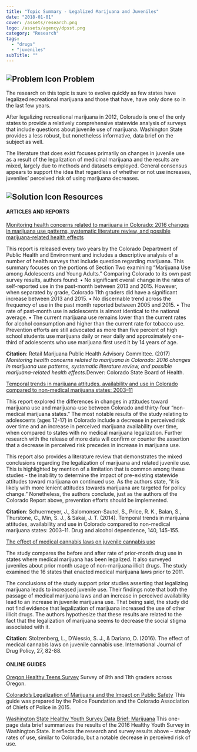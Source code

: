 ```yaml
---
title: "Topic Summary - Legalized Marijuana and Juveniles"
date: "2018-01-01"
cover: /assets/research.png
logo: /assets/agency/dpsst.png
category: "Research"
tags:
  - "drugs"
  - "juveniles"
subTitle: ""
---
```


## ![Problem Icon](https://github.com/google/material-design-icons/raw/master/alert/1x_web/ic_error_outline_black_48dp.png "Problem") Problem

The research on this topic is sure to evolve quickly as few states have legalized recreational marijuana and those that have, have only done so in the last few years. 

After legalizing recreational marijuana in 2012, Colorado is one of the only states to provide a relatively comprehensive statewide analysis of surveys that include questions about juvenile use of marijuana. Washington State provides a less robust, but nonetheless informative, data brief on the subject as well. 

The literature that does exist focuses primarily on changes in juvenile use as a result of the legalization of medicinal marijuana and the results are mixed, largely due to methods and datasets employed. General consensus appears to support the idea that regardless of whether or not use increases, juveniles’ perceived risk of using marijuana decreases.

## ![Solution Icon](https://github.com/google/material-design-icons/raw/master/action/1x_web/ic_lightbulb_outline_black_48dp.png "Solution") Resources

#### ARTICLES AND REPORTS

[Monitoring health concerns related to marijuana in Colorado: 2016 changes in marijuana use patterns, systematic literature review, and possible marijuana-related health effects](https://drive.google.com/file/d/0B0tmPQ67k3NVQlFnY3VzZGVmdFk/view)

This report is released every two years by the Colorado Department of Public Health and Environment and includes a descriptive analysis of a number of health surveys that include question regarding marijuana. This summary focuses on the portions of Section Two examining “Marijuana Use among Adolescents and Young Adults.” Comparing Colorado to its own past survey results, authors found:
•	No significant overall change in the rates of self-reported use in the past-month between 2013 and 2015. However, when separated by grade, Colorado 11th graders did have a significant increase between 2013 and 2015. 
•	No discernable trend across the frequency of use in the past month reported between 2005 and 2015.
•	The rate of past-month use in adolescents is almost identical to the national average. 
•	The current marijuana use remains lower than the current rates for alcohol consumption and higher than the current rate for tobacco use. 
Prevention efforts are still advocated as more than five percent of high school students use marijuana daily or near daily and approximately one-third of adolescents who use marijuana first used it by 14 years of age. 

**Citation**: Retail Marijuana Public Health Advisory Committee. (2017) *Monitoring health concerns related to marijuana in Colorado: 2016 changes in marijuana use patterns, systematic literature review, and possible marijuana-related health effects*.Denver: Colorado State Board of Health.

[Temporal trends in marijuana attitudes, availability and use in Colorado compared to non-medical marijuana states: 2003–11](https://www.ncbi.nlm.nih.gov/pmc/articles/PMC4161452/pdf/nihms-591634.pdf)

This report explored the differences in changes in attitudes toward marijuana use and marijuana-use between Colorado and thirty-four “non-medical marijuana states.” The most notable results of the study relating to adolescents (ages 12-17) in Colorado include a decrease in perceived risk over time and an increase in perceived marijuana availability over time, when compared to states with no medical marijuana legalization. Further research with the release of more data will confirm or counter the assertion that a decrease in perceived risk precedes in increase in marijuana use.

This report also provides a literature review that demonstrates the mixed conclusions regarding the legalization of marijuana and related juvenile use. This is highlighted by mention of a limitation that is common among these studies - the inability to determine the impact of pre-existing statewide attitudes toward marijuana on continued use. As the authors state, “it is likely with more lenient attitudes towards marijuana are targeted for policy change.” Nonetheless, the authors conclude, just as the authors of the Colorado Report above, prevention efforts should be implemented.

**Citation**: Schuermeyer, J., Salomonsen-Sautel, S., Price, R. K., Balan, S., Thurstone, C., Min, S. J., & Sakai, J. T. (2014). Temporal trends in marijuana attitudes, availability and use in Colorado compared to non-medical marijuana states: 2003–11. Drug and alcohol dependence, 140, 145-155.

[The effect of medical cannabis laws on juvenile cannabis use](https://www.researchgate.net/profile/Lisa_Stolzenberg/publication/278333487_The_effect_of_medical_cannabis_laws_on_juvenile_cannabis_use/links/558f481908ae47a3490d9ae6.pdf)

The study compares the before and after rate of prior-month drug use in states where medical marijuana has been legalized. It also surveyed juveniles about prior month usage of non-marijuana illicit drugs. The study examined the 16 states that enacted medical marijuana laws prior to 2011. 

The conclusions of the study support prior studies asserting that legalizing marijuana leads to increased juvenile use. Their findings note that both the passage of medical marijuana laws and an increase in perceived availability lead to an increase in juvenile marijuana use. That being said, the study did not find evidence that legalization of marijuana increased the use of other illicit drugs. The authors hypothesize that these results are related to the fact that the legalization of marijuana seems to decrease the social stigma associated with it. 

**Citation**: Stolzenberg, L., D’Alessio, S. J., & Dariano, D. (2016). The effect of medical cannabis laws on juvenile cannabis use. International Journal of Drug Policy, 27, 82-88.

#### ONLINE GUIDES

[Oregon Healthy Teens Survey](https://www.oregon.gov/oha/PH/BIRTHDEATHCERTIFICATES/SURVEYS/OREGONHEALTHYTEENS/Pages/index.aspx)
Survey of 8th and 11th graders across Oregon.

[Colorado’s Legalization of Marijuana and the Impact on Public Safety](http://www.nccpsafety.org/assets/files/library/Legalized_Marijuana_Practical_Guide_for_Law_Enforcement.pdf)
This guide was prepared by the Police Foundation and the Colorado Association of Chiefs of Police in 2015.

[Washington State Healthy Youth Survey Data Brief: Marijuana](https://www.doh.wa.gov/DataandStatisticalReports/DataSystems/HealthyYouthSurvey/Reports)
This one-page data brief summarizes the results of the 2016 Healthy Youth Survey in Washington State. It reflects the research and survey results above – steady rates of use, similar to Colorado, but a notable decrease in perceived risk of use.

